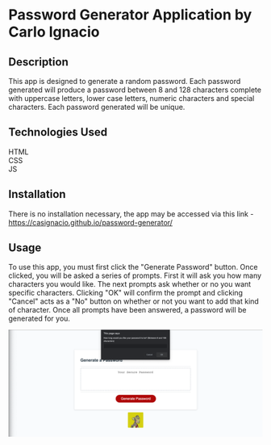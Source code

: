 # Password Generator Application by Carlo Ignacio

## Description

This app is designed to generate a random password. Each password generated will produce a password between 8 and 128 characters complete with uppercase letters, lower case letters, numeric characters and special characters. Each password generated will be unique.

## Technologies Used

HTML <br>
CSS <br>
JS

## Installation

There is no installation necessary, the app may be accessed via this link - https://casignacio.github.io/password-generator/

## Usage

To use this app, you must first click the "Generate Password" button. Once clicked, you will be asked a series of prompts. First it will ask you how many characters you would like. The next prompts ask whether or no you want specific characters. Clicking "OK" will confirm the prompt and clicking "Cancel" acts as a "No" button on whether or not you want to add that kind of character. Once all prompts have been answered, a password will be generated for you.

![screenshot of app](./assets/images/Screenshot%202023-05-04%20at%205.39.39%20PM.png)

